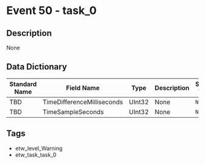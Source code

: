# Event 50 - task_0

## Description
None

## Data Dictionary
|Standard Name|Field Name|Type|Description|Sample Value|
|---|---|---|---|---|
|TBD|TimeDifferenceMilliseconds|UInt32|None|`None`|
|TBD|TimeSampleSeconds|UInt32|None|`None`|

## Tags
* etw_level_Warning
* etw_task_task_0